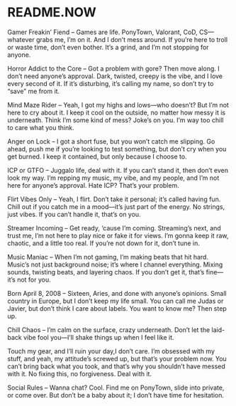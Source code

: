 # README.NOW
Gamer Freakin’ Fiend – Games are life. PonyTown, Valorant, CoD, CS—whatever grabs me, I’m on it. And I don’t mess around. If you’re here to troll or waste time, don’t even bother. It’s a grind, and I’m not stopping for anyone.

Horror Addict to the Core – Got a problem with gore? Then move along. I don’t need anyone’s approval. Dark, twisted, creepy is the vibe, and I love every second of it. If it’s disturbing, it’s calling my name, so don’t try to “save” me from it.

Mind Maze Rider – Yeah, I got my highs and lows—who doesn’t? But I’m not here to cry about it. I keep it cool on the outside, no matter how messy it is underneath. Think I’m some kind of mess? Joke’s on you. I’m way too chill to care what you think.

Anger on Lock – I got a short fuse, but you won’t catch me slipping. Go ahead, push me if you’re looking to test something, but don’t cry when you get burned. I keep it contained, but only because I choose to.

ICP or GTFO – Juggalo life, deal with it. If you can’t stand it, then don’t even look my way. I’m repping my music, my vibe, and my people, and I’m not here for anyone’s approval. Hate ICP? That’s your problem.

Flirt Vibes Only – Yeah, I flirt. Don’t take it personal; it’s called having fun. Chill out if you catch me in a mood—it’s just part of the energy. No strings, just vibes. If you can’t handle it, that’s on you.

Streamer Incoming – Get ready, ‘cause I’m coming. Streaming’s next, and trust me, I’m not here to play nice or fake it for views. I’m gonna keep it raw, chaotic, and a little too real. If you’re not down for it, don’t tune in.

Music Maniac – When I’m not gaming, I’m making beats that hit hard. Music’s not just background noise; it’s where I channel everything. Mixing sounds, twisting beats, and layering chaos. If you don’t get it, that’s fine—it’s not for you.

Born April 8, 2008 – Sixteen, Aries, and done with anyone’s opinions. Small country in Europe, but I don’t keep my life small. You can call me Judas or Javier, but don’t think I care about labels. You want to know me? Then step up.

Chill Chaos – I’m calm on the surface, crazy underneath. Don’t let the laid-back vibe fool you—I’ll shake things up when I feel like it.

Touch my gear, and I’ll ruin your day,I don’t care. I’m obsessed with my stuff, and yeah, my attitude’s screwed up, but that’s your problem now. You can’t bring back what you took, and that’s why you shouldn’t have messed with it. No fixing this, no forgiveness. Deal with it.

Social Rules – Wanna chat? Cool. Find me on PonyTown, slide into private, or come over. But don’t be a baby about it; I don’t have time for hesitation.






